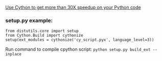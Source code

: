 [Use Cython to get more than 30X speedup on your Python code](https://towardsdatascience.com/use-cython-to-get-more-than-30x-speedup-on-your-python-code-f6cb337919b6)

### setup.py example:
	from distutils.core import setup
	from Cython.Build import cythonize
	setup(ext_modules = cythonize('cy_script.pyx', language_level=3))

Run command to compile cpython script: `python setup.py build_ext --inplace`

